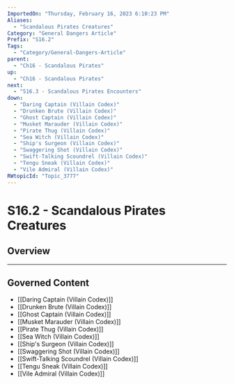 ```yaml
---
ImportedOn: "Thursday, February 16, 2023 6:10:23 PM"
Aliases:
  - "Scandalous Pirates Creatures"
Category: "General Dangers Article"
Prefix: "S16.2"
Tags:
  - "Category/General-Dangers-Article"
parent:
  - "Ch16 - Scandalous Pirates"
up:
  - "Ch16 - Scandalous Pirates"
next:
  - "S16.3 - Scandalous Pirates Encounters"
down:
  - "Daring Captain (Villain Codex)"
  - "Drunken Brute (Villain Codex)"
  - "Ghost Captain (Villain Codex)"
  - "Musket Marauder (Villain Codex)"
  - "Pirate Thug (Villain Codex)"
  - "Sea Witch (Villain Codex)"
  - "Ship's Surgeon (Villain Codex)"
  - "Swaggering Shot (Villain Codex)"
  - "Swift-Talking Scoundrel (Villain Codex)"
  - "Tengu Sneak (Villain Codex)"
  - "Vile Admiral (Villain Codex)"
RWtopicId: "Topic_3777"
---
```

# S16.2 - Scandalous Pirates Creatures
## Overview
---
## Governed Content
- [[Daring Captain (Villain Codex)]]
- [[Drunken Brute (Villain Codex)]]
- [[Ghost Captain (Villain Codex)]]
- [[Musket Marauder (Villain Codex)]]
- [[Pirate Thug (Villain Codex)]]
- [[Sea Witch (Villain Codex)]]
- [[Ship's Surgeon (Villain Codex)]]
- [[Swaggering Shot (Villain Codex)]]
- [[Swift-Talking Scoundrel (Villain Codex)]]
- [[Tengu Sneak (Villain Codex)]]
- [[Vile Admiral (Villain Codex)]]

